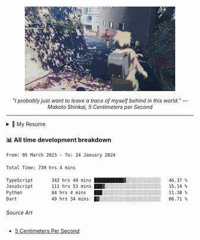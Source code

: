 <p align="center"><img src="asset/header.jpg" width="80%"/></p>
<p align="center"><i>“I probably just want to leave a trace of myself behind in this world.” ― Makoto Shinkai, 5 Centimeters per Second</i></p>

---

<details>
  <summary>📃 My Resume</summary>

### Education

- 📖 **Computer Science**\
📆 10/2021 - present\
📍 **Thang Long University** - Hoang Mai, Hanoi, Vietnam

### Experience

<img align="right" src="https://img.shields.io/badge/Figma-F24E1E?style=flat&logo=figma&logoColor=white"/>
<img align="right" src="https://img.shields.io/badge/node.js-6DA55F?style=flat&logo=node.js&logoColor=white"/>
<img align="right" src="https://img.shields.io/badge/Next.js-black?style=flat&logo=next.js&logoColor=white"/>
<img align="right" src="https://img.shields.io/badge/TypeScript-007ACC?style=flat&logo=typescript&logoColor=white"/>


- 👨‍💻 **Frontend Web Intern**\
📆 07/2023 - present\
📍 **MQ ICT Solutions** - Hoang Mai, Hanoi, Vietnam
</details>

### 📊 All time development breakdown

<!--START_SECTION:waka-->

```txt
From: 05 March 2023 - To: 24 January 2024

Total Time: 739 hrs 4 mins

TypeScript       342 hrs 40 mins ███████████▓░░░░░░░░░░░░░   46.37 %
JavaScript       111 hrs 53 mins ███▓░░░░░░░░░░░░░░░░░░░░░   15.14 %
Python           84 hrs 4 mins   ███░░░░░░░░░░░░░░░░░░░░░░   11.38 %
Dart             49 hrs 34 mins  █▓░░░░░░░░░░░░░░░░░░░░░░░   06.71 %
```

<!--END_SECTION:waka-->

###### Source Art

-  [5 Centimeters Per Second](https://wallhaven.cc/w/nrowq1)


